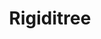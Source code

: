 ---
featured: false
title: "Rigiditree"
authors: 
  - name: "Sean Brynjólfsson"
description: |
  TODO: Description
media: 
  - content: ""    
    alt_text: "..."
links:
  # - url: ""
  #   text: "Github"
---